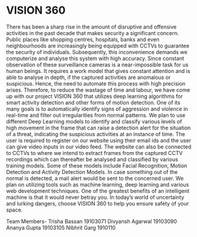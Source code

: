 # VISION 360

There has been a sharp rise in the amount of disruptive and offensive activities in the past decade that makes security a significant concern. Public places like shopping centres, hospitals, banks and even neighbourhoods are increasingly being equipped with CCTVs to guarantee the security of individuals. Subsequently, this inconvenience demands we computerize and analyse this system with high accuracy. Since constant observation of these surveillance cameras is a near-impossible task for us human beings. It requires a work model that gives constant attention and is able to analyse in depth, if the captured activities are anomalous or suspicious. Hence, the need to automate this process with high precision arises. Therefore, to reduce the wastage of time and labour, we have come up with our project VISION 360 that utilizes deep learning algorithms for smart activity detection and other forms of motion detection. One of its many goals is to automatically identify signs of aggression and violence in real-time and filter out irregularities from normal patterns. We plan to use different Deep Learning models to identify and classify various levels of high movement in the frame that can raise a detection alert for the situation of a threat, indicating the suspicious activities at an instance of time. The user is required to register on our website using their email ids and the user can give video inputs in our video feed. The website can also be connected to CCTVs to where we intend to extract frames from the captured CCTV recordings which can thereafter be analysed and classified by various training models. Some of these models include Facial Recognition, Motion Detection and Activity Detection Models. In case something out of the normal is detected, a mail alert would be sent to the concerned user. We plan on utilizing tools such as machine learning, deep learning and various web development techniques. One of the greatest benefits of an intelligent machine is that it would never betray you. In today’s world of uncertainty and lurking dangers, choose VISION 360 to help you ensure safety of your space.

Team Members-
Trisha Bassan 19103071
Divyansh Agarwal 19103090
Ananya Gupta 19103105
Nibhrit Garg 1910110
